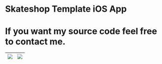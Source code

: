 # Skateshop Template iOS App
# If you want my source code feel free to contact me.


| <img src="https://github.com/EforestHD/SwiftUI-Skateboard-Shop/blob/master/Screenshots/screenshot.png"> | <img src="https://github.com/EforestHD/SwiftUI-Skateboard-Shop/blob/master/Screenshots/video.gif"> |  
| -------- | -------- | 



 
 
 
